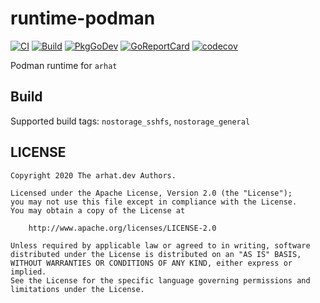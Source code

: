 # runtime-podman

[![CI](https://github.com/arhat-ext/runtime-podman/workflows/CI/badge.svg)](https://github.com/arhat-ext/runtime-podman/actions?query=workflow%3ACI)
[![Build](https://github.com/arhat-ext/runtime-podman/workflows/Build/badge.svg)](https://github.com/arhat-ext/runtime-podman/actions?query=workflow%3ABuild)
[![PkgGoDev](https://pkg.go.dev/badge/ext.arhat.dev/runtime-podman)](https://pkg.go.dev/ext.arhat.dev/runtime-podman)
[![GoReportCard](https://goreportcard.com/badge/ext.arhat.dev/runtime-podman)](https://goreportcard.com/report/ext.arhat.dev/runtime-podman)
[![codecov](https://codecov.io/gh/arhat-ext/runtime-podman/branch/master/graph/badge.svg)](https://codecov.io/gh/arhat-ext/runtime-podman)

Podman runtime for `arhat`

## Build

Supported build tags: `nostorage_sshfs`, `nostorage_general`

## LICENSE

```text
Copyright 2020 The arhat.dev Authors.

Licensed under the Apache License, Version 2.0 (the "License");
you may not use this file except in compliance with the License.
You may obtain a copy of the License at

    http://www.apache.org/licenses/LICENSE-2.0

Unless required by applicable law or agreed to in writing, software
distributed under the License is distributed on an "AS IS" BASIS,
WITHOUT WARRANTIES OR CONDITIONS OF ANY KIND, either express or implied.
See the License for the specific language governing permissions and
limitations under the License.
```
